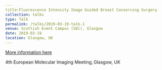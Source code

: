 ```yaml
---
title:Fluorescence Intensity Image Guided Breast Conserving Surgery
collection: talks
type: Talk
permalink: /talks/2019-03-19-talk-1
venue: Scottish Event Campus (SEC), Glasgow
date: 2019-03-19
location: Glasgow, UK
---
```


[More information here](http://www.e-smi.eu/index.php?id=1976)

4th European Molecular Imaging Meeting, Glasgow, UK    
